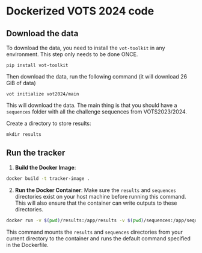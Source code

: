 # Dockerized VOTS 2024 code

## Download the data

To download the data, you need to install the `vot-toolkit` in any environment.
This step only needs to be done ONCE.
```shell
pip install vot-toolkit
```

Then download the data, run the following command (it will download 26 GiB of data)

```shell
vot initialize vot2024/main
```

This will download the data. The main thing is that you should have a `sequences` folder with all the challenge sequences from VOTS2023/2024.

Create a directory to store results:
```shell
mkdir results
```

## Run the tracker

1. **Build the Docker Image**:
```bash
docker build -t tracker-image .
```

2. **Run the Docker Container**:
Make sure the `results` and `sequences` directories exist on your host machine before running this command. This will also ensure that the container can write outputs to these directories.

```bash
docker run -v $(pwd)/results:/app/results -v $(pwd)/sequences:/app/sequences tracker-image
```

This command mounts the `results` and `sequences` directories from your current directory to the container and runs the default command specified in the Dockerfile.
